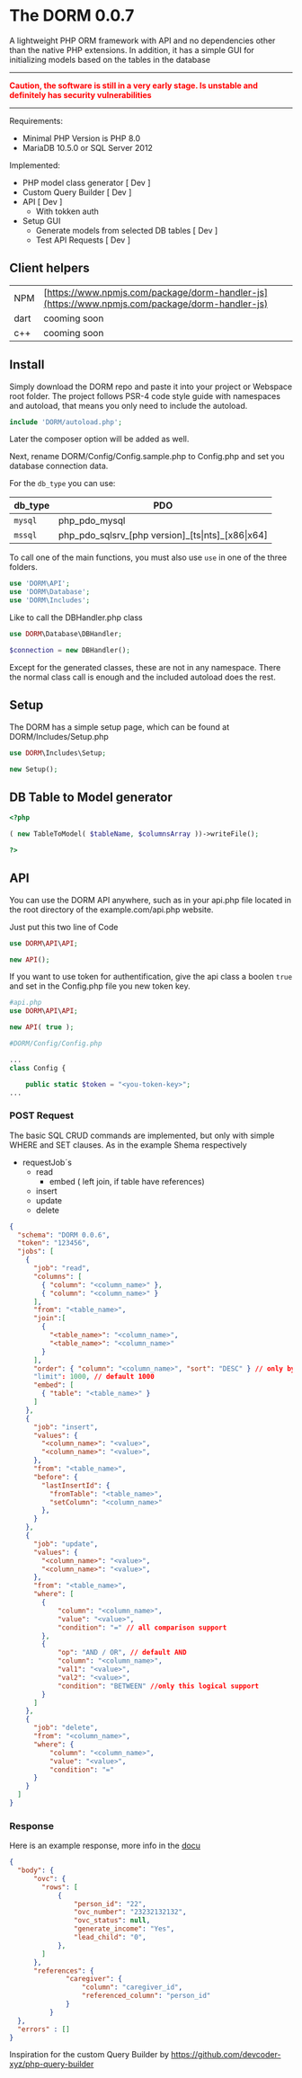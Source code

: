 # The DORM 0.0.7
A lightweight PHP ORM framework with API and no dependencies other than the native PHP extensions. In addition, it has a simple GUI for initializing models based on the tables in the database

***
**<font color="red">Caution, the software is still in a very early stage. Is unstable and definitely has security vulnerabilities</font>**
***

Requirements:
- Minimal PHP Version is PHP 8.0
- MariaDB 10.5.0 or SQL Server 2012 

Implemented:
- PHP model class generator [ Dev ]
- Custom Query Builder [ Dev ]
- API [ Dev ]
  - With tokken auth
- Setup GUI
  - Generate models from selected DB tables [ Dev ]
  - Test API Requests [ Dev ]

## Client helpers

|  |  |
| ------- | --- |
| NPM | [https://www.npmjs.com/package/dorm-handler-js](https://www.npmjs.com/package/dorm-handler-js)|
| dart | cooming soon|
| c++ | cooming soon|

## Install

Simply download the DORM repo and paste it into your project or Webspace root folder. The project follows PSR-4 code style guide with namespaces and autoload, that means you only need to include the autoload.

```php
include 'DORM/autoload.php';
```
Later the composer option will be added as well.

Next, rename DORM/Config/Config.sample.php to Config.php and set you database connection data.

For the `db_type` you can use:

| db_type | PDO |
| ------- | --- |
| `mysql` |  php\_pdo\_mysql   |
| `mssql` |  php\_pdo\_sqlsrv\_[php version]\_[ts\|nts]\_[x86\|x64]   |

To call one of the main functions, you must also use ``use`` in one of the three folders.

```php
use 'DORM\API';
use 'DORM\Database';
use 'DORM\Includes';
```
Like to call the DBHandler.php class
```php
use DORM\Database\DBHandler;

$connection = new DBHandler();
```

Except for the generated classes, these are not in any namespace. There the normal class call is enough and the included autoload does the rest.
## Setup
The DORM has a simple setup page, which can be found at DORM/Includes/Setup.php


```php
use DORM\Includes\Setup;

new Setup();
```


## DB Table to Model generator
```php
<?php

( new TableToModel( $tableName, $columnsArray ))->writeFile();

?>
```

## API

You can use the DORM API anywhere, such as in your api.php file located in the root directory of the example.com/api.php website.

Just put this two line of Code

```php
use DORM\API\API;

new API();
```
If you want to use token for authentification, give the api class a boolen ```true``` and set in the Config.php file you new token key. 
```php
#api.php
use DORM\API\API;

new API( true );

#DORM/Config/Config.php

...
class Config {

    public static $token = "<you-token-key>";
...

```
### POST Request

The basic SQL CRUD commands are implemented, but only with simple WHERE and SET clauses. As in the example Shema respectively
- requestJob´s
  - read
    - embed ( left join, if table have references)
  - insert
  - update
  - delete
```json
{
  "schema": "DORM 0.0.6",
  "token": "123456",
  "jobs": [
    {
      "job": "read",
      "columns": [
        { "column": "<column_name>" },
        { "column": "<column_name>" }
      ],
      "from": "<table_name>",
      "join":[
        { 
          "<table_name>": "<column_name>",
          "<table_name>": "<column_name>"
        }
      ],
      "order": { "column": "<column_name>", "sort": "DESC" } // only by read/select
      "limit": 1000, // default 1000
      "embed": [
        { "table": "<table_name>" }
      ]
    },
    {
      "job": "insert",
      "values": {
        "<column_name>": "<value>",
        "<column_name>": "<value>",
      },
      "from": "<table_name>",
      "before": {
        "lastInsertId": { 
          "fromTable": "<table_name>", 
          "setColumn": "<column_name>" 
        },
      }
    },
    {
      "job": "update",
      "values": {
        "<column_name>": "<value>",
        "<column_name>": "<value>",
      },
      "from": "<table_name>",
      "where": [
        {
            "column": "<column_name>",
            "value": "<value>", 
            "condition": "=" // all comparison support
        },
        {
            "op": "AND / OR", // default AND
            "column": "<column_name>",
            "val1": "<value>", 
            "val2": "<value>", 
            "condition": "BETWEEN" //only this logical support 
        }
      ]
    },
    {
      "job": "delete",
      "from": "<column_name>",
      "where": {
          "column": "<column_name>",
          "value": "<value>", 
          "condition": "=" 
      }
    }
  ]
}
```

### Response
Here is an example response, more info in the [docu](https://github.com/karolisdailidonis/DORM/blob/main/doc/Responses.md)
```json
{ 
  "body": {
      "ovc": {
        "rows": [
            {
                "person_id": "22",
                "ovc_number": "23232132132",
                "ovc_status": null,
                "generate_income": "Yes",
                "lead_child": "0",
            },
        ]
      },
      "references": {
              "caregiver": {
                  "column": "caregiver_id",
                  "referenced_column": "person_id"
              }
          }
  },
  "errors" : []      
}
```



Inspiration for the custom Query Builder by
https://github.com/devcoder-xyz/php-query-builder
